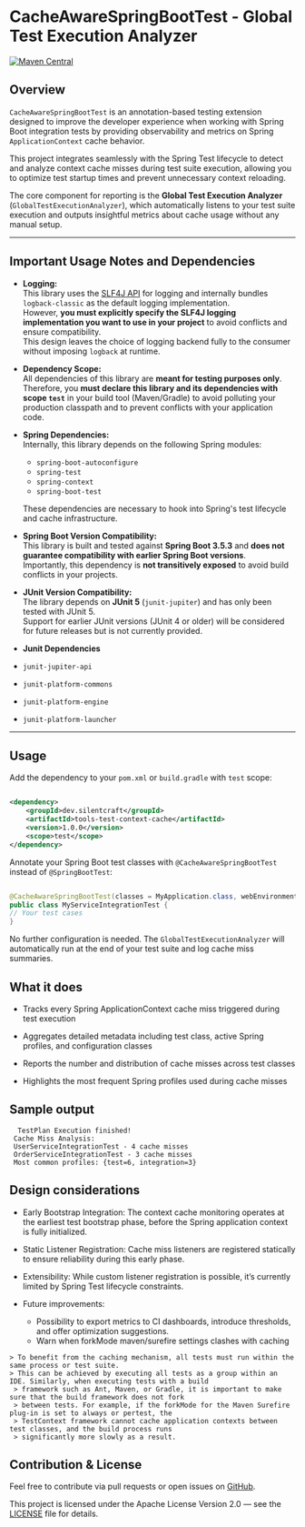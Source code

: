 # CacheAwareSpringBootTest - Global Test Execution Analyzer

[![Maven Central](https://img.shields.io/maven-central/v/dev.silentcraft/tools-test-context-cache.svg)](https://search.maven.org/artifact/dev.silentcraft/tools-test-context-cache)

## Overview

`CacheAwareSpringBootTest` is an annotation-based testing extension designed to improve the developer experience
when working with Spring Boot integration tests by providing observability and metrics on Spring `ApplicationContext`
cache behavior.

This project integrates seamlessly with the Spring Test lifecycle to detect and analyze context cache misses during test
suite execution,
allowing you to optimize test startup times and prevent unnecessary context reloading.

The core component for reporting is the **Global Test Execution Analyzer** (`GlobalTestExecutionAnalyzer`), which
automatically listens to your test suite execution and outputs insightful metrics about cache usage without any manual
setup.

---

## Important Usage Notes and Dependencies

- **Logging:**  
  This library uses the [SLF4J API](https://www.slf4j.org/) for logging and internally bundles `logback-classic` as the
  default logging implementation.  
  However, **you must explicitly specify the SLF4J logging implementation you want to use in your project** to avoid
  conflicts and ensure compatibility.  
  This design leaves the choice of logging backend fully to the consumer without imposing `logback` at runtime.


- **Dependency Scope:**  
  All dependencies of this library are **meant for testing purposes only**.  
  Therefore, you **must declare this library and its dependencies with scope `test`** in your build tool (Maven/Gradle)
  to avoid polluting your production classpath and to prevent conflicts with your application code.


- **Spring Dependencies:**  
  Internally, this library depends on the following Spring modules:
    - `spring-boot-autoconfigure`
    - `spring-test`
    - `spring-context`
    - `spring-boot-test`

  These dependencies are necessary to hook into Spring's test lifecycle and cache infrastructure.


- **Spring Boot Version Compatibility:**  
  This library is built and tested against **Spring Boot 3.5.3** and **does not guarantee compatibility with earlier
  Spring Boot versions**.  
  Importantly, this dependency is **not transitively exposed** to avoid build conflicts in your projects.


- **JUnit Version Compatibility:**  
  The library depends on **JUnit 5** (`junit-jupiter`) and has only been tested with JUnit 5.  
  Support for earlier JUnit versions (JUnit 4 or older) will be considered for future releases but is not currently
  provided.


- **Junit Dependencies**
- `junit-jupiter-api`
- `junit-platform-commons`
- `junit-platform-engine`
- `junit-platform-launcher`

---

## Usage

Add the dependency to your `pom.xml` or `build.gradle` with `test` scope:

```xml

<dependency>
    <groupId>dev.silentcraft</groupId>
    <artifactId>tools-test-context-cache</artifactId>
    <version>1.0.0</version>
    <scope>test</scope>
</dependency>
```

Annotate your Spring Boot test classes with `@CacheAwareSpringBootTest` instead of `@SpringBootTest`:

```java 

@CacheAwareSpringBootTest(classes = MyApplication.class, webEnvironment = SpringBootTest.WebEnvironment.RANDOM_PORT)
public class MyServiceIntegrationTest {
// Your test cases
}
```

No further configuration is needed. The `GlobalTestExecutionAnalyzer` will automatically run at the end of your test
suite
and log cache miss summaries.

## What it does

* Tracks every Spring ApplicationContext cache miss triggered during test execution

* Aggregates detailed metadata including test class, active Spring profiles, and configuration classes

* Reports the number and distribution of cache misses across test classes

* Highlights the most frequent Spring profiles used during cache misses

## Sample output

```shell 
  TestPlan Execution finished!
 Cache Miss Analysis:
 UserServiceIntegrationTest - 4 cache misses
 OrderServiceIntegrationTest - 3 cache misses
 Most common profiles: {test=6, integration=3}
```

## Design considerations

* Early Bootstrap Integration: The context cache monitoring operates at the earliest test bootstrap phase, before the
  Spring application context is fully initialized.

* Static Listener Registration: Cache miss listeners are registered statically to ensure reliability during this early
  phase.

* Extensibility: While custom listener registration is possible, it’s currently limited by Spring Test lifecycle
  constraints.

* Future improvements:
    * Possibility to export metrics to CI dashboards, introduce thresholds, and offer optimization
      suggestions.
    * Warn when forkMode maven/surefire settings clashes with caching

```shell 
> To benefit from the caching mechanism, all tests must run within the same process or test suite. 
> This can be achieved by executing all tests as a group within an IDE. Similarly, when executing tests with a build
 > framework such as Ant, Maven, or Gradle, it is important to make sure that the build framework does not fork 
 > between tests. For example, if the forkMode for the Maven Surefire plug-in is set to always or pertest, the 
 > TestContext framework cannot cache application contexts between test classes, and the build process runs 
 > significantly more slowly as a result.
 ```

## Contribution & License

Feel free to contribute via pull requests or open issues
on [GitHub](https://github.com/chris-carneiro/spring-test-context-cache-metrics/issues).

This project is licensed under the Apache License Version 2.0 — see the [LICENSE](LICENSE) file for details.